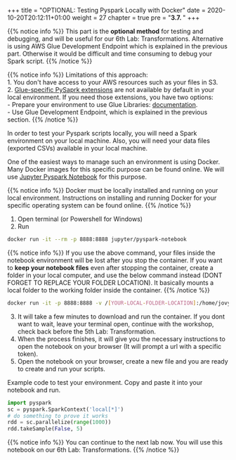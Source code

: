 +++
title = "OPTIONAL: Testing Pyspark Locally with Docker"
date = 2020-10-20T20:12:11+01:00
weight = 27
chapter = true
pre = "<b>3.7. </b>"
+++

{{% notice info %}}
This part is the **optional method** for testing and debugging, and will be useful for our 6th Lab: Transformations. Alternative is using AWS Glue Development Endpoint which is explained in the previous part. Otherwise it would be difficult and time consuming to debug your Spark script.
{{% /notice %}}

{{% notice info %}}
Limitations of this approach:<br />1. You don't have access to your AWS resources such as your files in S3.<br />2. [Glue-specific PySaprk extensions](https://docs.aws.amazon.com/glue/latest/dg/aws-glue-programming-python-extensions.html) are not available by default in your local environment. If you need those extensions, you have two options:<br />- Prepare your environment to use Glue Libraries: [documentation](https://docs.aws.amazon.com/glue/latest/dg/aws-glue-programming-etl-libraries.html).<br />- Use Glue Development Endpoint, which is explained in the previous section.
{{% /notice %}}

In order to test your Pyspark scripts locally, you will need a Spark environment on your local machine. Also, you will need your data files (exported CSVs) available in your local machine.

One of the easiest ways to manage such an environment is using Docker. Many Docker images for this specific purpose can be found online. We will use [Jupyter Pyspark Notebook](https://hub.docker.com/r/jupyter/pyspark-notebook) for this purpose.

{{% notice info %}}
Docker must be locally installed and running on your local environment. Instructions on installing and running Docker for your specific operating system can be found online.
{{% /notice %}}

1. Open terminal (or Powershell for Windows)
2. Run 
```bash
docker run -it --rm -p 8888:8888 jupyter/pyspark-notebook
```

{{% notice info %}}
If you use the above command, your files inside the notebook environment will be lost after you stop the container. If you want to **keep your notebook files** even after stopping the container, create a folder in your local computer, and use the below command instead (DONT FORGET TO REPLACE YOUR FOLDER LOCATION). It basically mounts a local folder to the working folder inside the container.
{{% /notice %}}

```bash
docker run -it -p 8888:8888 -v /[YOUR-LOCAL-FOLDER-LOCATION]:/home/jovyan --rm --name jupyter jupyter/pyspark-notebook
```

3. It will take a few minutes to download and run the container. If you dont want to wait, leave your terminal open, continue with the workshop, check back before the 5th Lab: Transformation.
4. When the process finishes, it will give you the necessary instructions to open the notebook on your browser (It will prompt a url with a specific token).
5. Open the notebook on your browser, create a new file and you are ready to create and run your scripts.

Example code to test your environment. Copy and paste it into your notebook and run.

```python
import pyspark 
sc = pyspark.SparkContext('local[*]')
# do something to prove it works
rdd = sc.parallelize(range(1000))
rdd.takeSample(False, 5)
```

{{% notice info %}}
You can continue to the next lab now. You will use this notebook on our 6th Lab: Transformations.
{{% /notice %}}